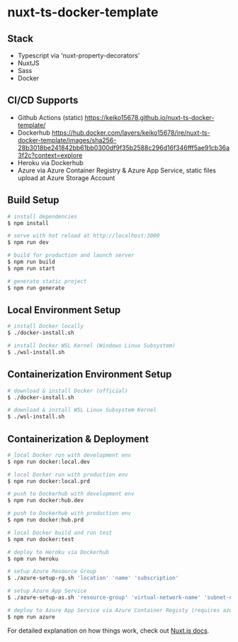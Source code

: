 # nuxt-ts-docker-template

## Stack

- Typescript via 'nuxt-property-decorators'
- NuxtJS
- Sass
- Docker

## CI/CD Supports

- Github Actions (static) https://keiko15678.github.io/nuxt-ts-docker-template/
- Dockerhub https://hub.docker.com/layers/keiko15678/ire/nuxt-ts-docker-template/images/sha256-28b3018be241842bb61bb0300df9f35b2588c296d16f346fff5ae91cb36a3f2c?context=explore
- Heroku via Dockerhub
- Azure via Azure Container Registry & Azure App Service, static files upload at Azure Storage Account

## Build Setup

```bash
# install dependencies
$ npm install

# serve with hot reload at http://localhost:3000
$ npm run dev

# build for production and launch server
$ npm run build
$ npm run start

# generate static project
$ npm run generate
```

## Local Environment Setup

```bash
# install Docker locally
$ ./docker-install.sh

# install Docker WSL Kernel (Windows Linux Subsystem)
$ ./wsl-install.sh
```

## Containerization Environment Setup

```bash
# download & install Docker (official)
$ ./docker-install.sh

# download & install WSL Linux Subsystem Kernel
$ ./wsl-install.sh
```

## Containerization & Deployment

```bash
# local Docker run with development env
$ npm run docker:local.dev

# local Docker run with production env
$ npm run docker:local.prd

# push to Dockerhub with development env
$ npm run docker:hub.dev

# push to Dockerhub with production env
$ npm run docker:hub.prd

# local Docker build and run test
$ npm run docker:test

# deploy to Heroku via Dockerhub
$ npm run heroku

# setup Azure Resource Group
$ ./azure-setup-rg.sh 'location' 'name' 'subscription'

# setup Azure App Service
$ ./azure-setup-as.sh 'resource-group' 'virtual-network-name' 'subnet-name' 'app-service-name'

# deploy to Azure App Service via Azure Container Registy (requires azure configuration)
$ npm run azure
```

For detailed explanation on how things work, check out [Nuxt.js docs](https://nuxtjs.org).
